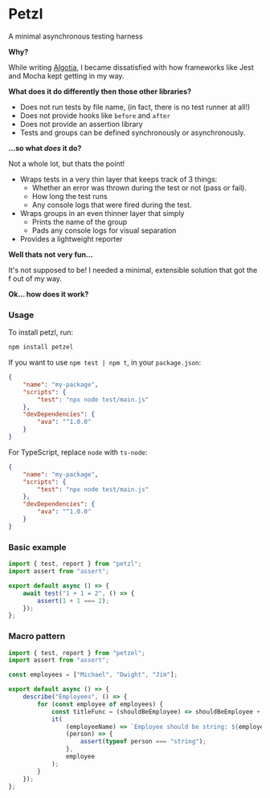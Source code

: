 # Petzl

A minimal asynchronous testing harness

**Why?**

While writing [Algotia](https://github.com/Algotia), I became dissatisfied with how frameworks like Jest and Mocha kept getting in my way.

**What does it do differently then those other libraries?**

-   Does not run tests by file name, (in fact, there is no test runner at all!)
-   Does not provide hooks like `before` and `after`
-   Does not provide an assertion library
-   Tests and groups can be defined synchronously or asynchronously.

**...so what _does_ it do?**

Not a whole lot, but thats the point!

-   Wraps tests in a very thin layer that keeps track of 3 things:
    -   Whether an error was thrown during the test or not (pass or fail).
    -   How long the test runs
    -   Any console logs that were fired during the test.
-   Wraps groups in an even thinner layer that simply
    -   Prints the name of the group
    -   Pads any console logs for visual separation
-   Provides a lightweight reporter

**Well thats not very fun...**

It's not supposed to be!
I needed a minimal, extensible solution that got the f out of my way.

**Ok... how does it work?**

### Usage

To install petzl, run:

```sh
npm install petzel
```

If you want to use `npm test | npm t`, in your `package.json`:

```json
{
	"name": "my-package",
	"scripts": {
		"test": "npx node test/main.js"
	},
	"devDependencies": {
		"ava": "^1.0.0"
	}
}
```

For TypeScript, replace `node` with `ts-node`:

```json
{
	"name": "my-package",
	"scripts": {
		"test": "npx node test/main.js"
	},
	"devDependencies": {
		"ava": "^1.0.0"
	}
}
```

### Basic example

```js
import { test, report } from "petzl";
import assert from "assert";

export default async () => {
	await test("1 + 1 = 2", () => {
		assert(1 + 1 === 2);
	});
};
```

### Macro pattern

```js
import { test, report } from "petzel";
import assert from "assert";

const employees = ["Michael", "Dwight", "Jim"];

export default async () => {
	describe("Employees", () => {
		for (const employee of employees) {
			const titleFunc = (shouldBeEmployee) => shouldBeEmployee + " test";
			it(
				(employeeName) => `Employee should be string: ${employeeName}`,
				(person) => {
					assert(typeof person === "string");
				},
				employee
			);
		}
	});
};
```
